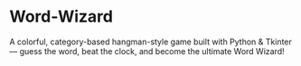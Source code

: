 # Word-Wizard
A colorful, category-based hangman-style game built with Python &amp; Tkinter — guess the word, beat the clock, and become the ultimate Word Wizard!
